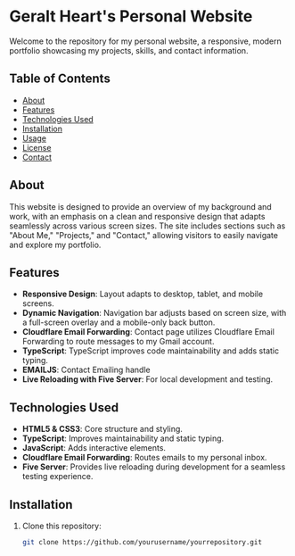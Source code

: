 # Geralt Heart's Personal Website

Welcome to the repository for my personal website, a responsive, modern portfolio showcasing my projects, skills, and contact information.

## Table of Contents

- [About](#about)
- [Features](#features)
- [Technologies Used](#technologies-used)
- [Installation](#installation)
- [Usage](#usage)
- [License](#license)
- [Contact](#contact)

## About

This website is designed to provide an overview of my background and work, with an emphasis on a clean and responsive design that adapts seamlessly across various screen sizes. The site includes sections such as "About Me," "Projects," and "Contact," allowing visitors to easily navigate and explore my portfolio.

## Features

- **Responsive Design**: Layout adapts to desktop, tablet, and mobile screens.
- **Dynamic Navigation**: Navigation bar adjusts based on screen size, with a full-screen overlay and a mobile-only back button.
- **Cloudflare Email Forwarding**: Contact page utilizes Cloudflare Email Forwarding to route messages to my Gmail account.
- **TypeScript**: TypeScript improves code maintainability and adds static typing.
- **EMAILJS**: Contact Emailing handle
- **Live Reloading with Five Server**: For local development and testing.

## Technologies Used

- **HTML5 & CSS3**: Core structure and styling.
- **TypeScript**: Improves maintainability and static typing.
- **JavaScript**: Adds interactive elements.
- **Cloudflare Email Forwarding**: Routes emails to my personal inbox.
- **Five Server**: Provides live reloading during development for a seamless testing experience.

## Installation

1. Clone this repository:
   ```bash
   git clone https://github.com/yourusername/yourrepository.git
